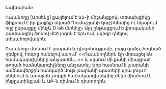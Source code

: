 Նախաբան։

Ուսանողը [Արսենը] քայլելում է ՏՏ-ի միջանցքով։ տեսախցիկը ֆիքսում է իր քայլելը սկսած Ղումաշյանի կաբինետից ու նկարում ողջ ընթացքը մինչև D lab մտնելը։ Այդ ընթացքում Եվրոպականի թափանցիկ ֆոնով մեծ լոգոն է երևում, սկիզբ դնելով տեսահոլովակին։ 

Ուսանողը մտնում է լսարան և դխգոհությամբ, բայց ցածր, հոգնած դեմքով, հոգոց հանելով ասում՝ <<Ուսանողներն էլի մոռացել են համակարգիչները անջատեն․․․>> և սկսում մի քանի միացրած թողած համակարգիչները անջատել։ Երբ հասնում է լսարանի ամենավերջին հանկարծ մութ լսարանի պատերի վրա լույս է ընկնում և առաջին շարքի համակարգիչներից մեկը միանում է ինքըստինքյան և ԱԲ-ն դիմում է դիտորդին։


